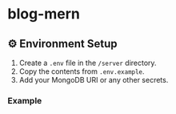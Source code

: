 # blog-mern
## ⚙️ Environment Setup

1. Create a `.env` file in the `/server` directory.
2. Copy the contents from `.env.example`.
3. Add your MongoDB URI or any other secrets.

### Example

